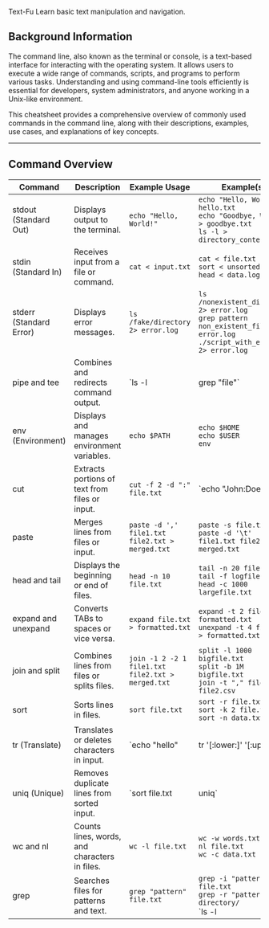 Text-Fu
Learn basic text manipulation and navigation.

## Background Information

The command line, also known as the terminal or console, is a text-based interface for interacting with the operating system. It allows users to execute a wide range of commands, scripts, and programs to perform various tasks. Understanding and using command-line tools efficiently is essential for developers, system administrators, and anyone working in a Unix-like environment.

This cheatsheet provides a comprehensive overview of commonly used commands in the command line, along with their descriptions, examples, use cases, and explanations of key concepts.

---

## Command Overview
| Command                | Description                                       | Example Usage                                           | Example(s) |
|------------------------|---------------------------------------------------|---------------------------------------------------------|------------|
| stdout (Standard Out)  | Displays output to the terminal.                  | `echo "Hello, World!"`                                  | `echo "Hello, World!" > hello.txt`<br>`echo "Goodbye, World!" > goodbye.txt`<br>`ls -l > directory_contents.txt` |
| stdin (Standard In)    | Receives input from a file or command.            | `cat < input.txt`                                       | `cat < file.txt`<br>`sort < unsorted.txt`<br>`head < data.log` |
| stderr (Standard Error)| Displays error messages.                           | `ls /fake/directory 2> error.log`                       | `ls /nonexistent_directory 2> error.log`<br>`grep pattern non_existent_file 2> error.log`<br>`./script_with_error.sh 2> error.log` |
| pipe and tee           | Combines and redirects command output.             | `ls -l | grep "file"`                                   | `cat file1.txt | tee file2.txt`<br>`ps aux | grep "process"`<br>`command1 | command2 | tee output.txt` |
| env (Environment)      | Displays and manages environment variables.        | `echo $PATH`                                            | `echo $HOME`<br>`echo $USER`<br>`env` |
| cut                    | Extracts portions of text from files or input.     | `cut -f 2 -d ":" file.txt`                              | `echo "John:Doe" | cut -d ":" -f 2`<br>`cut -c 1-5 file.txt`<br>`cut -f 1 -d "," data.csv` |
| paste                  | Merges lines from files or input.                  | `paste -d ',' file1.txt file2.txt > merged.txt`         | `paste -s file.txt`<br>`paste -d '\t' file1.txt file2.txt > merged.txt` |
| head and tail          | Displays the beginning or end of files.            | `head -n 10 file.txt`                                   | `tail -n 20 file.txt`<br>`tail -f logfile.txt`<br>`head -c 1000 largefile.txt` |
| expand and unexpand    | Converts TABs to spaces or vice versa.            | `expand file.txt > formatted.txt`                       | `expand -t 2 file.txt > formatted.txt`<br>`unexpand -t 4 file.txt > formatted.txt` |
| join and split         | Combines lines from files or splits files.         | `join -1 2 -2 1 file1.txt file2.txt > merged.txt`       | `split -l 1000 bigfile.txt`<br>`split -b 1M bigfile.txt`<br>`join -t "," file1.csv file2.csv` |
| sort                   | Sorts lines in files.                             | `sort file.txt`                                         | `sort -r file.txt`<br>`sort -k 2 file.txt`<br>`sort -n data.txt` |
| tr (Translate)         | Translates or deletes characters in input.         | `echo "hello" | tr '[:lower:]' '[:upper:]'`              | `echo "hello 123" | tr -d '[:digit:]'`<br>`echo "hello" | tr 'l' 'j'`<br>`echo "hello" | tr -s ' ' '*'` |
| uniq (Unique)          | Removes duplicate lines from sorted input.        | `sort file.txt | uniq`                                   | `uniq -c sorted.txt > unique.txt`<br>`sort file.txt | uniq -d`<br>`sort -n data.txt | uniq -c` |
| wc and nl              | Counts lines, words, and characters in files.     | `wc -l file.txt`                                        | `wc -w words.txt`<br>`nl file.txt`<br>`wc -c data.txt` |
| grep                   | Searches files for patterns and text.             | `grep "pattern" file.txt`                               | `grep -i "pattern" file.txt`<br>`grep -r "pattern" directory/`<br>`ls -l | grep "file" | tee results.txt` |
